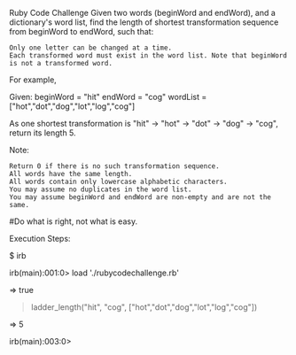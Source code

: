 Ruby Code Challenge
 Given two words (beginWord and endWord), and a dictionary's word list, find the length of shortest transformation sequence from beginWord to endWord, such that:

    Only one letter can be changed at a time.
    Each transformed word must exist in the word list. Note that beginWord is not a transformed word.

For example,

Given:
beginWord = "hit"
endWord = "cog"
wordList = ["hot","dot","dog","lot","log","cog"]

As one shortest transformation is "hit" -> "hot" -> "dot" -> "dog" -> "cog",
return its length 5.

Note:

    Return 0 if there is no such transformation sequence.
    All words have the same length.
    All words contain only lowercase alphabetic characters.
    You may assume no duplicates in the word list.
    You may assume beginWord and endWord are non-empty and are not the same.

#Do what is right, not what is easy.

Execution Steps:

$ irb

irb(main):001:0> load './rubycodechallenge.rb'

=> true

> ladder_length("hit", "cog", ["hot","dot","dog","lot","log","cog"])

=> 5

irb(main):003:0>

